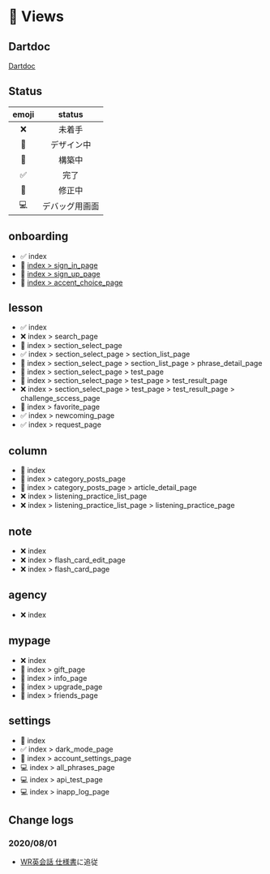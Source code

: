 # 📱 Views
## Dartdoc
[Dartdoc](../dartdoc/index.html)

## Status
| emoji | status |
|:--:|:--:|
| ❌ | 未着手 |
| 🎨 | デザイン中 |
| 🚧 | 構築中 |
| ✅ | 完了 |
| 🔧 | 修正中 |
| 💻 | デバッグ用画面 |

## onboarding
- ✅ index
- 🔧 [index > sign_in_page](views/onboarding.md##サインイン)
- 🔧 [index > sign_up_page](views/onboarding.md##サインアップ)
- 🎨 [index > accent_choice_page](views/onboarding##アクセント選択画面)

## lesson
- ✅ index
- ❌ index > search_page
- 🔧 index > section_select_page
- ✅ index > section_select_page > section_list_page
- 🔧 index > section_select_page > section_list_page > phrase_detail_page
- 🔧 index > section_select_page > test_page
- 🔧 index > section_select_page > test_page > test_result_page
- ❌ index > section_select_page > test_page > test_result_page > challenge_sccess_page
- 🔧 index > favorite_page
- ✅ index > newcoming_page
- ✅ index > request_page

## column
- 🔧 index
- 🔧 index > category_posts_page
- 🔧 index > category_posts_page > article_detail_page
- ❌ index > listening_practice_list_page
- ❌ index > listening_practice_list_page > listening_practice_page 

## note
- ❌ index
- ❌ index > flash_card_edit_page
- ❌ index > flash_card_page

## agency
- ❌ index

## mypage
- ❌ index
- 🎨 index > gift_page
- 🎨 index > info_page
- 🎨 index > upgrade_page
- 🎨 index > friends_page

## settings
- 🔧 index
- ✅ index > dark_mode_page
- 🎨 index > account_settings_page
- 💻 index > all_phrases_page
- 💻 index > api_test_page
- 💻 index > inapp_log_page

## Change logs
### 2020/08/01
- [WR英会話 仕様書](../spec.pdf)に追従
